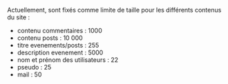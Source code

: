 

Actuellement, sont fixés comme limite de taille pour les différents contenus du site : 
- contenu commentaires : 1000
- contenu posts : 10 000
- titre evenements/posts : 255
- description evenement : 5000
- nom et prénom des utilisateurs : 22
- pseudo : 25
- mail : 50